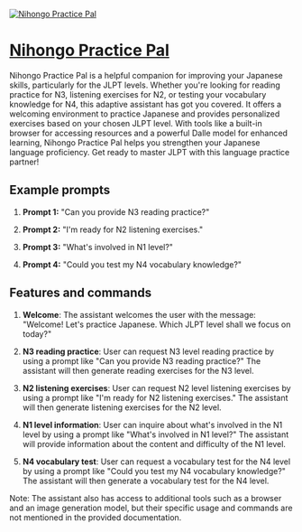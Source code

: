 [![Nihongo Practice Pal](https://files.oaiusercontent.com/file-sEAlcQk4euSEJCckVyLr5JPQ?se=2123-10-18T11%3A50%3A09Z&sp=r&sv=2021-08-06&sr=b&rscc=max-age%3D31536000%2C%20immutable&rscd=attachment%3B%20filename%3Dbcad8272-234b-45f3-871d-ba2094fe03f3.png&sig=CBhthLEHGx4BhU%2BDuBBxEbyH75EUCIXp8IJmitO7JzU%3D)](https://chat.openai.com/g/g-h3TRKbzZF-nihongo-practice-pal)

# [Nihongo Practice Pal](https://chat.openai.com/g/g-h3TRKbzZF-nihongo-practice-pal)

Nihongo Practice Pal is a helpful companion for improving your Japanese skills, particularly for the JLPT levels. Whether you're looking for reading practice for N3, listening exercises for N2, or testing your vocabulary knowledge for N4, this adaptive assistant has got you covered. It offers a welcoming environment to practice Japanese and provides personalized exercises based on your chosen JLPT level. With tools like a built-in browser for accessing resources and a powerful Dalle model for enhanced learning, Nihongo Practice Pal helps you strengthen your Japanese language proficiency. Get ready to master JLPT with this language practice partner!

## Example prompts

1. **Prompt 1:** "Can you provide N3 reading practice?"

2. **Prompt 2:** "I'm ready for N2 listening exercises."

3. **Prompt 3:** "What's involved in N1 level?"

4. **Prompt 4:** "Could you test my N4 vocabulary knowledge?"

## Features and commands

1. **Welcome**: The assistant welcomes the user with the message: "Welcome! Let's practice Japanese. Which JLPT level shall we focus on today?"

2. **N3 reading practice**: User can request N3 level reading practice by using a prompt like "Can you provide N3 reading practice?" The assistant will then generate reading exercises for the N3 level.

3. **N2 listening exercises**: User can request N2 level listening exercises by using a prompt like "I'm ready for N2 listening exercises." The assistant will then generate listening exercises for the N2 level.

4. **N1 level information**: User can inquire about what's involved in the N1 level by using a prompt like "What's involved in N1 level?" The assistant will provide information about the content and difficulty of the N1 level.

5. **N4 vocabulary test**: User can request a vocabulary test for the N4 level by using a prompt like "Could you test my N4 vocabulary knowledge?" The assistant will then generate a vocabulary test for the N4 level.

Note: The assistant also has access to additional tools such as a browser and an image generation model, but their specific usage and commands are not mentioned in the provided documentation.